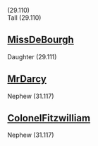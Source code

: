 (29.110)  
Tall (29.110)

[MissDeBourgh](MissDeBourgh.md)
-------------------------------

Daughter (29.111)

[MrDarcy](MrDarcy.md)
---------------------

Nephew (31.117)

[ColonelFitzwilliam](ColonelFitzwilliam.md)
-------------------------------------------

Nephew (31.117)
